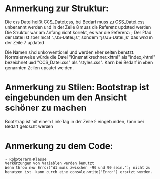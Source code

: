 # Anmerkung zur Struktur:
Die css Datei heißt CCS_Datei.css, bei Bedarf muss zu CSS_Datei.css unbenannt werden und in der Zeile 8 muss die Referenz updated werden
Die Struktur war am Anfang nicht korrekt, es war die Referenz: <script src="./JS-Datei.js" type="text/javascript"> </script>; Der Pfad der Datei ist aber nicht "./JS-Datei.js", sondern "js/JS-Datei.js" das wird in der Zeile 7 updated

Die Namen sind unkonventionel und werden eher selten benutzt. Normalerweise würde die Datei "Kinematikrechner.xhtml" als "index,xhtml" bezeichnet und "CCS_Datei.css" als "styles.css". Kann bei Bedarf in oben genannten Zeilen updatet werden. 

# Anmerkung zu Stilen: Bootstrap ist eingebunden um den Ansicht schöner zu machen
Bootstrap ist mit einem Link-Tag in der Zeile 9 eingebunden, kann bei Bedarf gelöscht werden

# Anmerkung zu dem Code:
    - Roboterarm-Klasse
    Verkürzungen von Variablen werden benutzt
    Wenn throw new Error("W1 muss zwischen -90 und 90 sein."); nicht zu benutzen ist, kann durch eine console.write("Error") ersetzt werden.